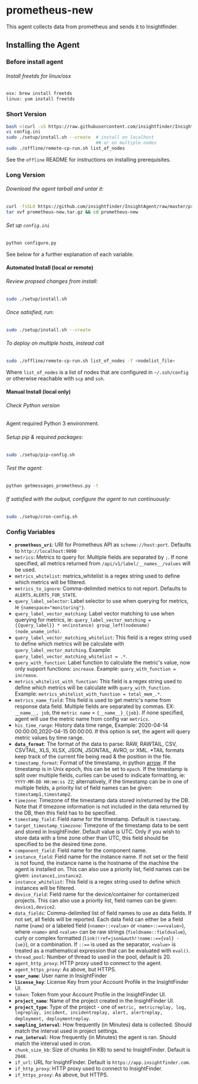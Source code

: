 # prometheus-new
This agent collects data from prometheus and sends it to Insightfinder.
## Installing the Agent

### Before install agent
###### Install freetds for linux/osx
```bash
osx: brew install freetds
linux: yum install freetds
```

### Short Version
```bash
bash <(curl -sS https://raw.githubusercontent.com/insightfinder/InsightAgent/master/utils/fetch-agent.sh) prometheus-new && cd prometheus-new
vi config.ini
sudo ./setup/install.sh --create  # install on localhost
                                  ## or on multiple nodes
sudo ./offline/remote-cp-run.sh list_of_nodes
```

See the `offline` README for instructions on installing prerequisites.

### Long Version
###### Download the agent tarball and untar it:
```bash
curl -fsSLO https://github.com/insightfinder/InsightAgent/raw/master/prometheus-new/prometheus-new.tar.gz
tar xvf prometheus-new.tar.gz && cd prometheus-new
```

###### Set up `config.ini`
```bash
python configure.py
```
See below for a further explanation of each variable. 

#### Automated Install (local or remote)
###### Review propsed changes from install:
```bash
sudo ./setup/install.sh
```

###### Once satisfied, run:
```bash
sudo ./setup/install.sh --create
```

###### To deploy on multiple hosts, instead call 
```bash
sudo ./offline/remote-cp-run.sh list_of_nodes -f <nodelist_file>
```
Where `list_of_nodes` is a list of nodes that are configured in `~/.ssh/config` or otherwise reachable with `scp` and `ssh`.

#### Manual Install (local only)
###### Check Python version
Agent required Python 3 environment.

###### Setup pip & required packages:
```bash
sudo ./setup/pip-config.sh
```

###### Test the agent:
```bash
python getmessages_prometheus.py -t
```

###### If satisfied with the output, configure the agent to run continuously:
```bash
sudo ./setup/cron-config.sh
```

### Config Variables
* **`prometheus_uri`**: URI for Prometheus API as `scheme://host:port`. Defaults to `http://localhost:9090`
* `metrics`: Metrics to query for. Multiple fields are separated by `;`. If none specified, all metrics returned from `/api/v1/label/__names__/values` will be used.
* `metrics_whitelist`: metrics_whitelist is a regex string used to define which metrics will be filtered.
* `metrics_to_ignore`: Comma-delimited metrics to not report. Defaults to `ALERTS,ALERTS_FOR_STATE`.
* `query_label_selector`: Label selector to use when querying for metrics, ie `{namespace="monitoring"}`.
* `query_label_vector_matching`: Label vector matching to use when querying for metrics, ie: `query_label_vector_matching = {{query_label}} * on(instance) group_left(nodename) (node_uname_info)`.
* `query_label_vector_matching_whitelist`: This field is a regex string used to define which metrics will be calculate with `query_label_vector_matching`. Example: `query_label_vector_matching_whitelist = .*`.
* `query_with_function`: Label function to calculate the metric's value, now only support functions: `increase`. Example: `query_with_function = increase`.
* `metrics_whitelist_with_function`: This field is a regex string used to define which metrics will be calculate with `query_with_function`. Example: `metrics_whitelist_with_function = total_mem_.*`.
* `metrics_name_field`: This field is used to get metric's name from response data field. Multiple fields are separated by commas. EX: `__name__, job`, the `metric name` =  `{__name__}_{job}`.  If none specified, agent will use the metric name from config var `metrics`.
* `his_time_range`: History data time range, Example: 2020-04-14 00:00:00,2020-04-15 00:00:00. If this option is set, the agent will query metric values by time range.
* **`data_format`**: The format of the data to parse: RAW, RAWTAIL, CSV, CSVTAIL, XLS, XLSX, JSON, JSONTAIL, AVRO, or XML. \*TAIL formats keep track of the current file being read & the position in the file.
* `timestamp_format`: Format of the timestamp, in python [arrow](https://arrow.readthedocs.io/en/latest/#supported-tokens). If the timestamp is in Unix epoch, this can be set to `epoch`. If the timestamp is split over multiple fields, curlies can be used to indicate formatting, ie: `YYYY-MM-DD HH:mm:ss ZZ`; alternatively, if the timestamp can be in one of multiple fields, a priority list of field names can be given: `timestamp1,timestamp2`.
* `timezone`: Timezone of the timestamp data stored in/returned by the DB. Note that if timezone information is not included in the data returned by the DB, then this field has to be specified. 
* `timestamp_field`: Field name for the timestamp. Default is `timestamp`.
* `target_timestamp_timezone`: Timezone of the timestamp data to be sent and stored in InsightFinder. Default value is UTC. Only if you wish to store data with a time zone other than UTC, this field should be specified to be the desired time zone.
* `component_field`: Field name for the component name.
* `instance_field`: Field name for the instance name. If not set or the field is not found, the instance name is the hostname of the machine the agent is installed on. This can also use a priority list, field names can be given: `instance1,instance2`.
* `instance_whitelist`: This field is a regex string used to define which instances will be filtered.
* `device_field`: Field name for the device/container for containerized projects. This can also use a priority list, field names can be given: `device1,device2`.
* `data_fields`: Comma-delimited list of field names to use as data fields. If not set, all fields will be reported. Each data field can either be a field name (`name`) or a labeled field (`<name>::<value>` or `<name>::==<value>`), where `<name>` and `<value>` can be raw strings (`fieldname::fieldvalue`), curly or complex formatted (`link!!ref=json&auth!!name::=={val} - {ue}`), or a combination. If `::==` is used as the separator, `<value>` is treated as a mathematical expression that can be evaluated with `eval()`.
* `thread_pool`: Number of thread to used in the pool, default is 20.
* `agent_http_proxy`: HTTP proxy used to connect to the agent.
* `agent_https_proxy`: As above, but HTTPS.
* **`user_name`**: User name in InsightFinder
* **`license_key`**: License Key from your Account Profile in the InsightFinder UI. 
* `token`: Token from your Account Profile in the InsightFinder UI. 
* **`project_name`**: Name of the project created in the InsightFinder UI. 
* **`project_type`**: Type of the project - one of `metric, metricreplay, log, logreplay, incident, incidentreplay, alert, alertreplay, deployment, deploymentreplay`.
* **`sampling_interval`**: How frequently (in Minutes) data is collected. Should match the interval used in project settings.
* **`run_interval`**: How frequently (in Minutes) the agent is ran. Should match the interval used in cron.
* `chunk_size_kb`: Size of chunks (in KB) to send to InsightFinder. Default is `2048`.
* `if_url`: URL for InsightFinder. Default is `https://app.insightfinder.com`.
* `if_http_proxy`: HTTP proxy used to connect to InsightFinder.
* `if_https_proxy`: As above, but HTTPS.


